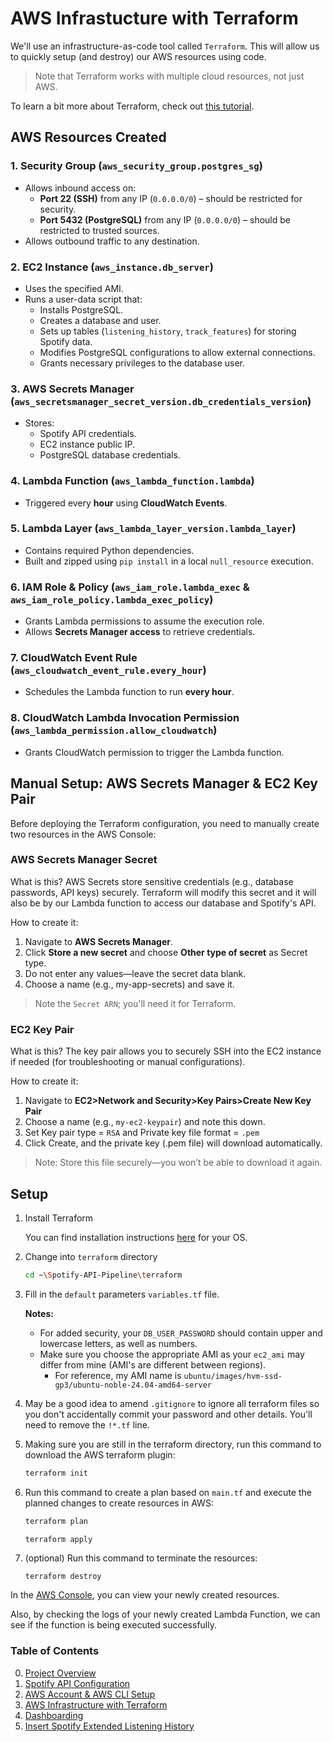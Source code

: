 # AWS Infrastucture with Terraform

We'll use an infrastructure-as-code tool called `Terraform`. This will allow us to quickly setup (and destroy) our AWS resources using code. 

>Note that Terraform works with multiple cloud resources, not just AWS. 

To learn a bit more about Terraform, check out [this tutorial](https://learn.hashicorp.com/terraform?utm_source=terraform_io).



## **AWS Resources Created**

### **1. Security Group (`aws_security_group.postgres_sg`)**  
- Allows inbound access on:
  - **Port 22 (SSH)** from any IP (`0.0.0.0/0`) – should be restricted for security.
  - **Port 5432 (PostgreSQL)** from any IP (`0.0.0.0/0`) – should be restricted to trusted sources.
- Allows outbound traffic to any destination.

### **2. EC2 Instance (`aws_instance.db_server`)**  
- Uses the specified AMI.
- Runs a user-data script that:
  - Installs PostgreSQL.
  - Creates a database and user.
  - Sets up tables (`listening_history`, `track_features`) for storing Spotify data.
  - Modifies PostgreSQL configurations to allow external connections.
  - Grants necessary privileges to the database user.

### **3. AWS Secrets Manager (`aws_secretsmanager_secret_version.db_credentials_version`)**  
- Stores:
  - Spotify API credentials.
  - EC2 instance public IP.
  - PostgreSQL database credentials.

### **4. Lambda Function (`aws_lambda_function.lambda`)**  
- Triggered every **hour** using **CloudWatch Events**.

### **5. Lambda Layer (`aws_lambda_layer_version.lambda_layer`)**  
- Contains required Python dependencies.
- Built and zipped using `pip install` in a local `null_resource` execution.

### **6. IAM Role & Policy (`aws_iam_role.lambda_exec` & `aws_iam_role_policy.lambda_exec_policy`)**  
- Grants Lambda permissions to assume the execution role.
- Allows **Secrets Manager access** to retrieve credentials.

### **7. CloudWatch Event Rule (`aws_cloudwatch_event_rule.every_hour`)**  
- Schedules the Lambda function to run **every hour**.

### **8. CloudWatch Lambda Invocation Permission (`aws_lambda_permission.allow_cloudwatch`)**  
- Grants CloudWatch permission to trigger the Lambda function.


## Manual Setup: AWS Secrets Manager & EC2 Key Pair
Before deploying the Terraform configuration, you need to manually create two resources in the AWS Console:

### AWS Secrets Manager Secret
What is this? AWS Secrets store sensitive credentials (e.g., database passwords, API keys) securely. Terraform will modify this secret and it will also be by our Lambda function to access our database and Spotify's API.

How to create it:

1. Navigate to **AWS Secrets Manager**.
1. Click **Store a new secret** and choose **Other type of secret** as Secret type.
1. Do not enter any values—leave the secret data blank.
1. Choose a name (e.g., my-app-secrets) and save it.

>Note the `Secret ARN`; you'll need it for Terraform.

### EC2 Key Pair

What is this? The key pair allows you to securely SSH into the EC2 instance if needed (for troubleshooting or manual configurations).

How to create it:
1. Navigate to **EC2>Network and Security>Key Pairs>Create New Key Pair**
1. Choose a name (e.g., `my-ec2-keypair`) and note this down.
1. Set Key pair type = `RSA` and Private key file format = `.pem`
1. Click Create, and the private key (.pem file) will download automatically.

>Note: Store this file securely—you won’t be able to download it again.

## Setup

1. Install Terraform 

    You can find installation instructions [here](https://learn.hashicorp.com/tutorials/terraform/install-cli) for your OS.

1. Change into `terraform` directory

    ```bash
    cd ~\Spotify-API-Pipeline\terraform
    ```

1. Fill in the `default` parameters `variables.tf` file. 

    **Notes:** 
    * For added security, your `DB_USER_PASSWORD` should contain upper and lowercase letters, as well as numbers.
    * Make sure you choose the appropriate AMI as your `ec2_ami` may differ from mine (AMI's are different between regions).
      - For reference, my AMI name is `ubuntu/images/hvm-ssd-gp3/ubuntu-noble-24.04-amd64-server`


1. May be a good idea to amend `.gitignore` to ignore all terraform files so you don't accidentally commit your password and other details. You'll need to remove the `!*.tf` line.

1. Making sure you are still in the terraform directory, run this command to download the AWS terraform plugin:

    ```bash
    terraform init
    ```

1. Run this command to create a plan based on `main.tf` and execute the planned changes to create resources in AWS:

    ```bash
    terraform plan
    
    terraform apply
    ```

1. (optional) Run this command to terminate the resources:

    ```
    terraform destroy
    ```


In the [AWS Console](https://aws.amazon.com/console/), you can view your newly created resources.

Also, by checking the logs of your newly created Lambda Function, we can see if the function is being executed successfully.  


### Table of Contents
0. [Project Overview](https://github.com/zachmiller280/Spotify-API-Pipeline/tree/main)
1. [Spotify API Configuration](1-spotify_api.md)
1. [AWS Account & AWS CLI Setup](2-aws.md)
1. [AWS Infrastructure with Terraform](3-aws_infrastructure.md)
1. [Dashboarding](4-google_looker.md)
1. [Insert Spotify Extended Listening History](5-spotify_extended_listening.md)
